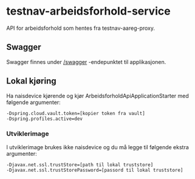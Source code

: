 # testnav-arbeidsforhold-service
API for arbeidsforhold som hentes fra testnav-aareg-proxy.

## Swagger
Swagger finnes under [/swagger](https://testnav-arbeidsforhold-service.intern.dev.nav.no/swagger) -endepunktet til applikasjonen.

## Lokal kjøring
Ha naisdevice kjørende og kjør ArbeidsforholdApiApplicationStarter med følgende argumenter:
```
-Dspring.cloud.vault.token=[kopier token fra vault]
-Dspring.profiles.active=dev
```

### Utviklerimage
I utviklerimage brukes ikke naisdevice og du må legge til følgende ekstra argumenter:
```
-Djavax.net.ssl.trustStore=[path til lokal truststore]
-Djavax.net.ssl.trustStorePassword=[passord til lokal truststore]
```